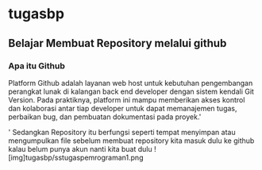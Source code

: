 # tugasbp
## Belajar Membuat Repository melalui github

### Apa itu Github
Platform Github adalah layanan web host untuk kebutuhan pengembangan perangkat lunak di kalangan back end developer dengan sistem kendali Git Version. Pada praktiknya, platform ini mampu memberikan akses kontrol dan kolaborasi antar tiap developer untuk dapat memanajemen tugas, perbaikan bug, dan pembuatan dokumentasi pada proyek.'<p>'
Sedangkan Repository itu berfungsi seperti tempat menyimpan atau mengumpulkan file
sebelum membuat repository kita masuk dulu ke github kalau belum punya akun nanti kita buat dulu
![img]tugasbp/sstugaspemrograman1.png
